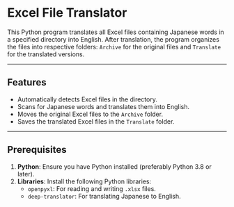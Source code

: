 # Excel File Translator

This Python program translates all Excel files containing Japanese words in a specified directory into English. After translation, the program organizes the files into respective folders: `Archive` for the original files and `Translate` for the translated versions.

---

## Features
- Automatically detects Excel files in the directory.
- Scans for Japanese words and translates them into English.
- Moves the original Excel files to the `Archive` folder.
- Saves the translated Excel files in the `Translate` folder.

---

## Prerequisites
1. **Python**: Ensure you have Python installed (preferably Python 3.8 or later).
2. **Libraries**: Install the following Python libraries:
   - `openpyxl`: For reading and writing `.xlsx` files.
   - `deep-translator`: For translating Japanese to English.
